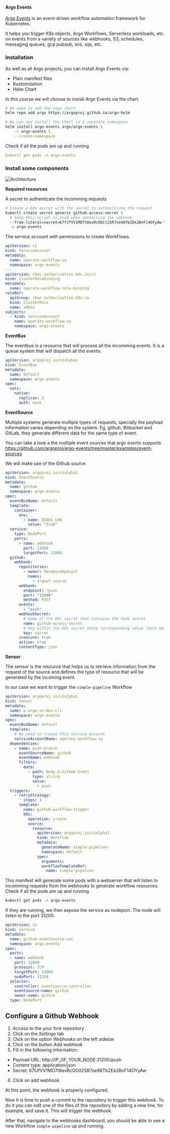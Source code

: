 #### Argo Events

[Argo Events](https://argoproj.github.io/argo-events/) is an event-driven workflow automation framework for Kubernetes.

It helps you trigger K8s objects, Argo Workflows, Serverless workloads, etc. on events from a variety of sources like webhooks, S3, schedules, messaging queues, gcp pubsub, sns, sqs, etc.

### Installation

As well as all Argo projects, you can install Argo Events via:

- Plain manifest files
- Kustomization
- Helm Chart

In this course we will choose to install Argo Events via the chart.

```bash
# We need to add the repo chart
helm repo add argo https://argoproj.github.io/argo-helm

# We can now install the chart in a separate namespace
helm install argo-events argo/argo-events \
    -n argo-events \
    --create-namespace
```

Check if all the pods are up and running

```yaml
kubectl get pods -n argo-events
```

### Install some components

![Architecture](https://argoproj.github.io/argo-events/assets/argo-events-architecture.png "Architecture")

**Required resources**

A secret to authenticate the incomming requests

```bash
# Create a k8s secret with the secret to authenticate the request
kubectl create secret generic github-access-secret \
  # keep this script in mind when connecting the webhook
  --from-literal=secret=67fJfVV1MO7t8evRcOOit2SR7se98TbZEk2BnF14OYyAw \
  -n argo-events
```

The service account with permissions to create WorkFlows.

```yaml
apiVersion: v1
kind: ServiceAccount
metadata:
  name: operate-workflow-sa
  namespace: argo-events
---
apiVersion: rbac.authorization.k8s.io/v1
kind: ClusterRoleBinding
metadata:
  name: operate-workflow-role-binding
roleRef:
  apiGroup: rbac.authorization.k8s.io
  kind: ClusterRole
  name: admin
subjects:
  - kind: ServiceAccount
    name: operate-workflow-sa
    namespace: argo-events
```

**EventBus**

The eventbus is a resource that will process all the incomming events. It is a queue system that will dispatch all the events.

```yaml
apiVersion: argoproj.io/v1alpha1
kind: EventBus
metadata:
  name: default
  namespace: argo-events
spec:
  nats:
    native:
      replicas: 3
      auth: none
```

**EventSource**

Multiple systems generate multiple types of requests, specially the payload information varies depending on the system. Eg, github, Bitbucket and GitLab, they generate different data for the same type of event.

You can take a look a the multiple event sources that argo events supports https://github.com/argoproj/argo-events/tree/master/examples/event-sources

We will make use of the Github source

```yaml
apiVersion: argoproj.io/v1alpha1
kind: EventSource
metadata:
  name: github
  namespace: argo-events
spec:
  eventBusName: default
  template:
    container:
      env:
        - name: DEBUG_LOG
          value: "true"
  service:
    type: NodePort
    ports:
      - name: webhook
        port: 12000
        targetPort: 12000
  github:
    webhook:
      repositories:
        - owner: devopscompanynl
          names:
            - argowf-course
      webhook:
        endpoint: /push
        port: "12000"
        method: POST
      events:
        - "push"
      webhookSecret:
        # Name of the K8s secret that contains the hook secret
        name: github-access-secret
        # Key within the K8s secret whose corresponding value (must be base64 encoded) is hook secret
        key: secret
      insecure: true
      active: true
      contentType: json
```

**Sensor**

The sensor is the resource that helps us to retrieve information from the request of the source and defines the type of resource that will be generated by the incoming event.

In our case we want to trigger the `simple-pipeline` Workflow

```yaml
apiVersion: argoproj.io/v1alpha1
kind: Sensor
metadata:
  name: p-argo-sn-dev-cli
  namespace: argo-events
spec:
  eventBusName: default
  template:
    # We need to create this service account
    serviceAccountName: operate-workflow-sa
  dependencies:
    - name: push-branch
      eventSourceName: github
      eventName: webhook
      filters:
        data:
          - path: body.X-GitHub-Event
            type: string
            value:
              - push
  triggers:
    - retryStrategy:
        steps: 1
      template:
        name: github-workflow-trigger
        k8s:
          operation: create
          source:
            resource:
              apiVersion: argoproj.io/v1alpha1
              kind: Workflow
              metadata:
                generateName: simple-pipeline-
                namespace: default
              spec:
                arguments:
                workflowTemplateRef:
                  name: simple-pipeline
```

This manifest will generate some pods with a webserver that will listen to incomming requests from the webhooks to generate workflow resources. Check if all the pods are up and running.

```bash
kubectl get pods -n argo-events
```

If they are running, we then expose the service as nodeport. The node will listen to the port 31200.

```yaml
apiVersion: v1
kind: Service
metadata:
  name: github-eventsource-svc
  namespace: argo-events
spec:
  ports:
  - name: webhook
    port: 12000
    protocol: TCP
    targetPort: 12000
    nodePort: 31200
  selector:
    controller: eventsource-controller
    eventsource-name: github
    owner-name: github
  type: NodePort
```

## Configure a Github Webhook

1. Access to the your fork repository
2. Click on the *Settings* tab
3. Click on the option *Webhooks* on the left sidebar
4. Click on the button *Add webhook*
5. Fill in the following information:

  - Payload URL: http://IP_OF_YOUR_NODE:31200/push
  - Content type: application/json
  - Secret: 67fJfVV1MO7t8evRcOOit2SR7se98TbZEk2BnF14OYyAw

6. Click on add webhook

At this point, the webhook is properly configured.

Now it is time to push a commit to the repository to trigger this webhook. To do it you can edit one of the files of this repository by adding a new line, for example, and save it. This will trigger the webhook.

After that, navigate to the webhooks dashboard, you should be able to see a new Workflow `simple-pipeline` up and running.
